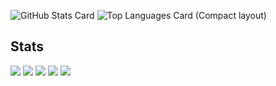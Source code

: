 <!--
**hisashi-k/hisashi-k** is a ✨ _special_ ✨ repository because its `README.md` (this file) appears on your GitHub profile.
Here are some ideas to get you started:
- 🔭 I’m currently working on ...
- 🌱 I’m currently learning ...
- 👯 I’m looking to collaborate on ...
- 🤔 I’m looking for help with ...
- 💬 Ask me about ...
- 📫 How to reach me: ...
- 😄 Pronouns: ...
- ⚡ Fun fact: ...
-->

![GitHub Stats Card](https://github-readme-stats.vercel.app/api?username=hisashi-k)
![Top Languages Card (Compact layout)](https://github-readme-stats.vercel.app/api/top-langs/?username=hisashi-k&layout=compact)

## Stats
![](http://github-profile-summary-cards.vercel.app/api/cards/profile-details?username=hisashi-k&theme=github)
![](http://github-profile-summary-cards.vercel.app/api/cards/repos-per-language?username=hisashi-k&theme=github)
![](http://github-profile-summary-cards.vercel.app/api/cards/most-commit-language?username=hisashi-k&theme=github)
![](http://github-profile-summary-cards.vercel.app/api/cards/stats?username=hisashi-k&theme=github)
![](http://github-profile-summary-cards.vercel.app/api/cards/productive-time?username=hisashi-k&theme=github&utcOffset=9)


